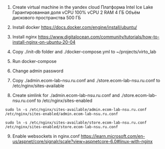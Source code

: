 1. Create virtual machine in the yandex cloud
Платформа Intel Ice Lake
Гарантированная доля vCPU 100%
vCPU 2
RAM 4 ГБ
Объём дискового пространства 500 ГБ

2. Install docker https://docs.docker.com/engine/install/ubuntu/

3. Install nginx https://www.digitalocean.com/community/tutorials/how-to-install-nginx-on-ubuntu-20-04
4. Copy ./init-db folder and ./docker-compose.yml to ~/projects/virto_lab
5. Run docker-compose
6. Change admin password
7. Copy ./admin.ecom-lab-nsu.ru.conf and ./store.ecom-lab-nsu.ru.conf to /etc/nginx/sites-available
8. Create simlink for ./admin.ecom-lab-nsu.ru.conf and ./store.ecom-lab-nsu.ru.conf to /etc/nginx/sites-enabled

`sudo ln -s /etc/nginx/sites-available/admin.ecom-lab-nsu.ru.conf /etc/nginx/sites-enabled/admin.ecom-lab-nsu.ru.conf`

`sudo ln -s /etc/nginx/sites-available/store.ecom-lab-nsu.ru.conf /etc/nginx/sites-enabled/store.ecom-lab-nsu.ru.conf`

9. Enable websockets in nginx.conf https://learn.microsoft.com/en-us/aspnet/core/signalr/scale?view=aspnetcore-6.0#linux-with-nginx
